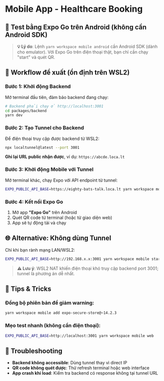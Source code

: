 # Mobile App - Healthcare Booking

## 📱 Test bằng Expo Go trên Android (không cần Android SDK)

> **💡 Lý do**: Lệnh `yarn workspace mobile android` cần Android SDK (dành cho emulator). Với Expo Go trên điện thoại thật, bạn chỉ cần chạy "start" và quét QR.

## 🚀 Workflow đề xuất (ổn định trên WSL2)

### Bước 1: Khởi động Backend
Mở terminal đầu tiên, đảm bảo backend đang chạy:
```bash
# Backend phải chạy ở http://localhost:3001
cd packages/backend
yarn dev
```

### Bước 2: Tạo Tunnel cho Backend
Để điện thoại truy cập được backend từ WSL2:
```bash
npx localtunnel@latest --port 3001
```
**Ghi lại URL public nhận được**, ví dụ: `https://abcde.loca.lt`

### Bước 3: Khởi động Mobile với Tunnel
Mở terminal khác, chạy Expo với API endpoint từ tunnel:
```bash
EXPO_PUBLIC_API_BASE=https://eighty-bats-talk.loca.lt yarn workspace mobile start --tunnel
```

### Bước 4: Kết nối Expo Go
1. Mở app **"Expo Go"** trên Android
2. Quét QR code từ terminal (hoặc từ giao diện web)
3. App sẽ tự động tải và chạy

## 🌐 Alternative: Không dùng Tunnel

Chỉ khi bạn rành mạng LAN/WSL2:
```bash
EXPO_PUBLIC_API_BASE=http://192.168.x.x:3001 yarn workspace mobile start --lan
```

> **⚠️ Lưu ý**: WSL2 NAT khiến điện thoại khó truy cập backend port 3001; tunnel là phương án dễ nhất.

## 🔧 Tips & Tricks

### Đồng bộ phiên bản để giảm warning:
```bash
yarn workspace mobile add expo-secure-store@~14.2.3
```

### Mẹo test nhanh (không cần điện thoại):
```bash
EXPO_PUBLIC_API_BASE=http://localhost:3001 yarn workspace mobile web
```

## 🚨 Troubleshooting

- **Backend không accessible**: Dùng tunnel thay vì direct IP
- **QR code không quét được**: Thử refresh terminal hoặc web interface
- **App crash khi load**: Kiểm tra backend có response không tại tunnel URL